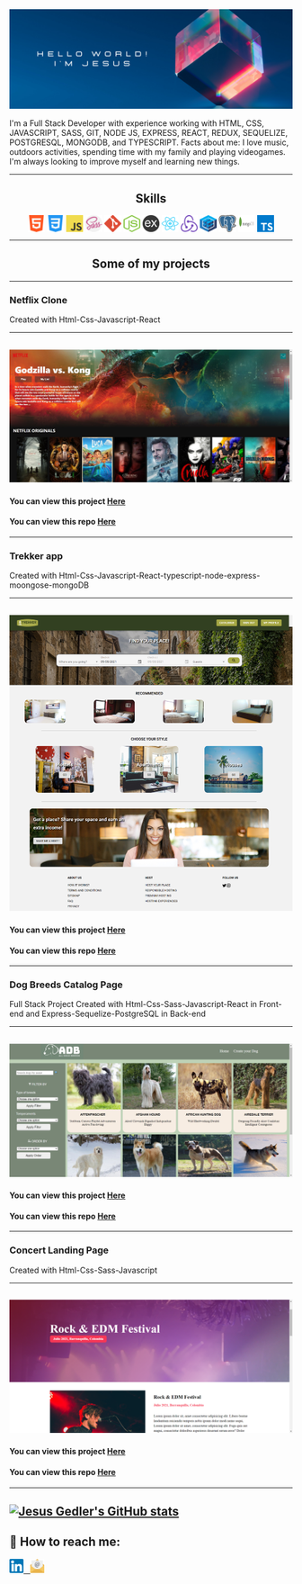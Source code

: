 <img src="https://github.com/jesusegg/Jesusegg/blob/main/img/banner.png"/>

I'm a Full Stack Developer with experience working with HTML, CSS, JAVASCRIPT, SASS, GIT, NODE JS, EXPRESS, REACT, REDUX, SEQUELIZE, POSTGRESQL, MONGODB, and TYPESCRIPT. Facts about me: I love music, outdoors activities, spending time with my family and playing videogames. I'm always looking to improve myself and learning new things. 

---

<h2 align="center"> Skills  </h2>  
<p align="center">
  <img src="https://github.com/jesusegg/Jesusegg/blob/main/img/html-5.svg" width="30" height="30" align="center"/>
  <img src="https://github.com/jesusegg/Jesusegg/blob/main/img/css-3.svg" width="30" height="30" align="center"/>
  <img src="https://github.com/jesusegg/Jesusegg/blob/main/img/logo-javascript.svg" width="30" height="30" align="center"/>
  <img src="https://github.com/jesusegg/Jesusegg/blob/main/img/sass.svg" width="30" height="30" align="center"/>
  <img src="https://github.com/jesusegg/Jesusegg/blob/main/img/git-icon.svg" width="30" height="30" align="center"/>
  <img src="https://github.com/jesusegg/Jesusegg/blob/main/img/nodejs-icon.svg" width="30" height="30" align="center"/>
  <img src="https://github.com/jesusegg/Jesusegg/blob/main/img/express.png" width="30" height="30" align="center" color="white"/>
  <img src="https://github.com/jesusegg/Jesusegg/blob/main/img/react-2.svg" width="30" height="30" align="center"/>
  <img src="https://github.com/jesusegg/Jesusegg/blob/main/img/redux.svg" width="30" height="30" align="center"/>
  <img src="https://github.com/jesusegg/Jesusegg/blob/main/img/sequelize.svg" width="30" height="30" align="center"/>
  <img src="https://github.com/jesusegg/Jesusegg/blob/main/img/postgresql.svg" width="30" height="30" align="center"/>
  <img src="https://github.com/jesusegg/Jesusegg/blob/main/img/mongodb.svg" width="30" height="30" align="center"/>
  <img src="https://github.com/jesusegg/Jesusegg/blob/main/img/typescript.svg" width="30" height="30" align="center"/>
</p>  

---  



<h2 align="center"> Some of my projects  </h2>  

---  
### Netflix Clone
Created with Html-Css-Javascript-React

---
[<img alt="" src="https://github.com/jesusegg/Jesusegg/blob/main/img/netflix-clone.jpg" />](https://netflix-clone-f490a.web.app/)
---
#### You can view this project [Here](https://netflix-clone-f490a.web.app/) 
#### You can view this repo [Here](https://github.com/jesusegg/netflix-clone) 

---  
 
### Trekker app
Created with Html-Css-Javascript-React-typescript-node-express-moongose-mongoDB

---
[<img alt="" src="https://github.com/jesusegg/Jesusegg/blob/main/img/trekker.png" />](https://trekker-59f4e.web.app/)
---
#### You can view this project [Here](https://trekker-59f4e.web.app/) 
#### You can view this repo [Here](https://github.com/davidcesaretti/reservar) 

---  
### Dog Breeds Catalog Page 
Full Stack Project
Created with Html-Css-Sass-Javascript-React in Front-end and Express-Sequelize-PostgreSQL in Back-end

---
[<img alt="" src="https://github.com/jesusegg/Jesusegg/blob/main/img/dogs.jpg" />](https://dogs-breeds-jesus-a6d82.web.app/Dogs/Home)
---
#### You can view this project [Here](https://dogs-breeds-jesus-a6d82.web.app/Dogs/Home) 
#### You can view this repo [Here](https://github.com/jesusegg/PI-Dogs-FT13) 

---  
### Concert Landing Page 
Created with Html-Css-Sass-Javascript

---
[<img alt="" src="https://github.com/jesusegg/Jesusegg/blob/main/img/concierto.png" />](https://concierto-jesusgedler.netlify.app/)
---
#### You can view this project [Here](https://concierto-jesusgedler.netlify.app/) 
#### You can view this repo [Here](https://github.com/jesusegg/concierto-musica) 
---  
[![Jesus Gedler's GitHub stats](https://github-readme-stats.vercel.app/api?username=jesusegg&show_icons=true)](https://github.com/jesusegg/github-readme-stats)
---
## :paperclip: How to reach me:
<div >
<a href="https://www.linkedin.com/in/jes%C3%BAs-gedler-7135662a/" ><img width="5%" src="https://github.com/jesusegg/Jesusegg/blob/main/img/linkedin.svg"> &nbsp;
<a href="mailto:jesusegg@hotmail.com" ><img width="5%" src="https://github.com/jesusegg/Jesusegg/blob/main/img/email.png">
</div>
  
<!--
**jesusegg/Jesusegg** is a ✨ _special_ ✨ repository because its `README.md` (this file) appears on your GitHub profile.

Here are some ideas to get you started:

- 🔭 I’m currently working on ...
- 🌱 I’m currently learning ...
- 👯 I’m looking to collaborate on ...
- 🤔 I’m looking for help with ...
- 💬 Ask me about ...
- 📫 How to reach me: ...
- 😄 Pronouns: ...
- ⚡ Fun fact: ...
-->
